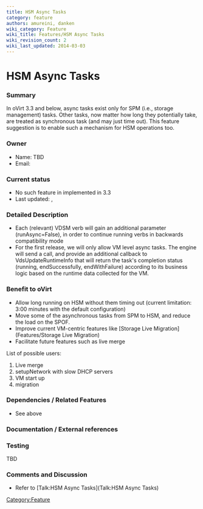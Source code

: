 ```yaml
---
title: HSM Async Tasks
category: feature
authors: amureini, danken
wiki_category: Feature
wiki_title: Features/HSM Async Tasks
wiki_revision_count: 2
wiki_last_updated: 2014-03-03
---
```


# HSM Async Tasks

### Summary

In oVirt 3.3 and below, async tasks exist only for SPM (i.e., storage management) tasks. Other tasks, now matter how long they potentially take, are treated as synchronous task (and may just time out). This feature suggestion is to enable such a mechanism for HSM operations too.

### Owner

*   Name: TBD
*   Email:

### Current status

*   No such feature in implemented in 3.3
*   Last updated: ,

### Detailed Description

*   Each (relevant) VDSM verb will gain an additional parameter (runAsync=False), in order to continue running verbs in backwards compatibility mode
*   For the first release, we will only allow VM level async tasks. The engine will send a call, and provide an additional callback to VdsUpdateRuntimeInfo that will return the task's completion status (running, endSuccessfully, endWithFailure) according to its business logic based on the runtime data collected for the VM.

### Benefit to oVirt

*   Allow long running on HSM without them timing out (current limitation: 3:00 minutes with the default configuration)
*   Move some of the asynchronous tasks from SPM to HSM, and reduce the load on the SPOF.
*   Improve current VM-centric features like [Storage Live Migration](Features/Storage Live Migration)
*   Facilitate future features such as live merge

List of possible users:

1.  Live merge
2.  setupNetwork with slow DHCP servers
3.  VM start up
4.  migration

### Dependencies / Related Features

*   See above

### Documentation / External references

### Testing

TBD

### Comments and Discussion

*   Refer to [Talk:HSM Async Tasks](Talk:HSM Async Tasks)

<Category:Feature>
